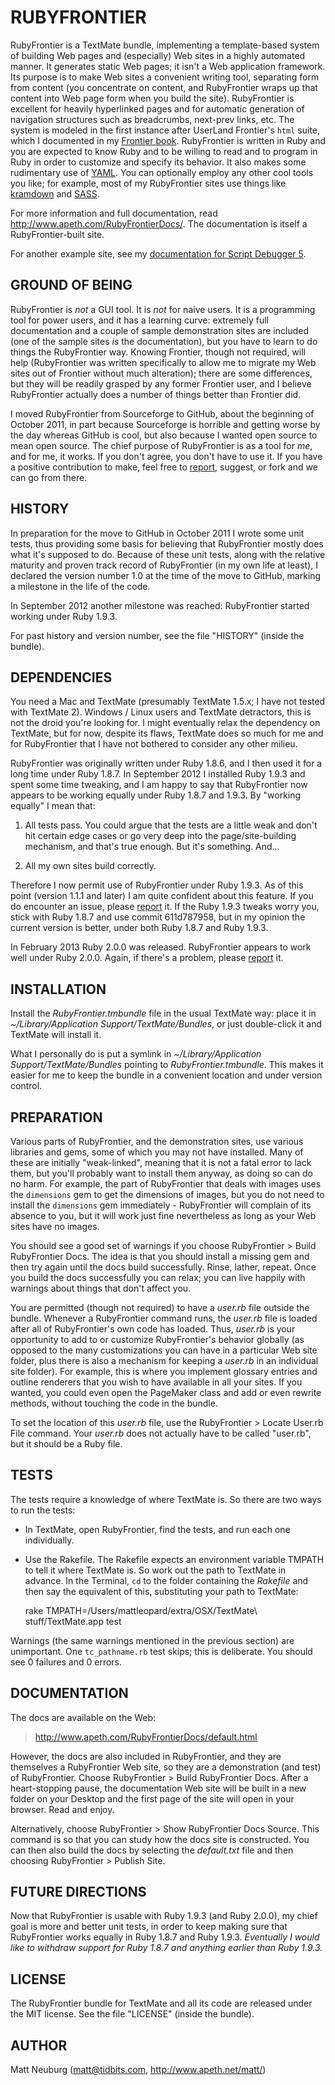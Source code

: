 RUBYFRONTIER
=======

RubyFrontier is a TextMate bundle, implementing a template-based system of building Web pages and (especially) Web sites in a highly automated manner. It generates static Web pages; it isn't a Web application framework. Its purpose is to make Web sites a convenient writing tool, separating form from content (you concentrate on content, and RubyFrontier wraps up that content into Web page form when you build the site). RubyFrontier is excellent for heavily hyperlinked pages and for automatic generation of navigation structures such as breadcrumbs, next-prev links, etc. The system is modeled in the first instance after UserLand Frontier's `html` suite, which I documented in my [Frontier book](http://sbc.apeth.com/frontierDef/ch41.html). RubyFrontier is written in Ruby and you are expected to know Ruby and to be willing to read and to program in Ruby in order to customize and specify its behavior. It also makes some rudimentary use of [YAML][]. You can optionally employ any other cool tools you like; for example, most of my RubyFrontier sites use things like [kramdown][] and [SASS][].

For more information and full documentation, read <http://www.apeth.com/RubyFrontierDocs/>. The documentation is itself a RubyFrontier-built site.

For another example site, see my [documentation for Script Debugger 5](http://www.apeth.com/sd5help/index.html).


GROUND OF BEING
-----

RubyFrontier is *not* a GUI tool. It is *not* for naive users. It is a programming tool for power users, and it has a learning curve: extremely full documentation and a couple of sample demonstration sites are included (one of the sample sites *is* the documentation), but you have to learn to do things the RubyFrontier way. Knowing Frontier, though not required, will help (RubyFrontier was written specifically to allow me to migrate my Web sites out of Frontier without much alteration); there are some differences, but they will be readily grasped by any former Frontier user, and I believe RubyFrontier actually does a number of things better than Frontier did.

I moved RubyFrontier from Sourceforge to GitHub, about the beginning of October 2011, in part because Sourceforge is horrible and getting worse by the day whereas GitHub is cool, but also because I wanted open source to mean open source. The chief purpose of RubyFrontier is as a tool for *me*, and for me, it works. If you don't agree, you don't have to use it. If you have a positive contribution to make, feel free to [report][], suggest, or fork and we can go from there.


HISTORY
-----

In preparation for the move to GitHub in October 2011 I wrote some unit tests, thus providing some basis for believing that RubyFrontier mostly does what it's supposed to do. Because of these unit tests, along with the relative maturity and proven track record of RubyFrontier (in my own life at least), I declared the version number 1.0 at the time of the move to GitHub, marking a milestone in the life of the code.

In September 2012 another milestone was reached: RubyFrontier started working under Ruby 1.9.3.

For past history and version number, see the file "HISTORY" (inside the bundle).


DEPENDENCIES
-----

You need a Mac and TextMate (presumably TextMate 1.5.x; I have not tested with TextMate 2). Windows / Linux users and TextMate detractors, this is not the droid you're looking for. I might eventually relax the dependency on TextMate, but for now, despite its flaws, TextMate does so much for me and for RubyFrontier that I have not bothered to consider any other milieu.

RubyFrontier was originally written under Ruby 1.8.6, and I then used it for a long time under Ruby 1.8.7. In September 2012 I installed Ruby 1.9.3 and spent some time tweaking, and I am happy to say that RubyFrontier now appears to be working equally under Ruby 1.8.7 and 1.9.3. By "working equally" I mean that:

1. All tests pass. You could argue that the tests are a little weak and don't hit certain edge cases or go very deep into the page/site-building mechanism, and that's true enough. But it's something. And...

2. All my own sites build correctly.

Therefore I now permit use of RubyFrontier under Ruby 1.9.3. As of this point (version 1.1.1 and later) I am quite confident about this feature. If you do encounter an issue, please [report][] it. If the Ruby 1.9.3 tweaks worry you, stick with Ruby 1.8.7 and use commit 611d787958, but in my opinion the current version is better, under both Ruby 1.8.7 and Ruby 1.9.3.

In February 2013 Ruby 2.0.0 was released. RubyFrontier appears to work well under Ruby 2.0.0. Again, if there's a problem, please [report][] it.


INSTALLATION
-----

Install the _RubyFrontier.tmbundle_ file in the usual TextMate way: place it in _~/Library/Application Support/TextMate/Bundles_, or just double-click it and TextMate will install it.

What I personally do is put a symlink in _~/Library/Application Support/TextMate/Bundles_ pointing to _RubyFrontier.tmbundle_. This makes it easier for me to keep the bundle in a convenient location and under version control.


PREPARATION
-----

Various parts of RubyFrontier, and the demonstration sites, use various libraries and gems, some of which you may not have installed. Many of these are initially "weak-linked", meaning that it is not a fatal error to lack them, but you'll probably want to install them anyway, as doing so can do no harm. For example, the part of RubyFrontier that deals with images uses the `dimensions` gem to get the dimensions of images, but you do not need to install the `dimensions` gem immediately - RubyFrontier will complain of its absence to you, but it will work just fine nevertheless as long as your Web sites have no images.

You should see a good set of warnings if you choose RubyFrontier > Build RubyFrontier Docs. The idea is that you should install a missing gem and then try again until the docs build successfully. Rinse, lather, repeat. Once you build the docs successfully you can relax; you can live happily with warnings about things that don't affect you.

You are permitted (though not required) to have a _user.rb_ file outside the bundle. Whenever a RubyFrontier command runs, the _user.rb_ file is loaded after all of RubyFrontier's own code has loaded. Thus, _user.rb_ is your opportunity to add to or customize RubyFrontier's behavior globally (as opposed to the many customizations you can have in a particular Web site folder, plus there is also a mechanism for keeping a _user.rb_ in an individual site folder). For example, this is where you implement glossary entries and outline renderers that you wish to have available in all your sites. If you wanted, you could even open the PageMaker class and add or even rewrite methods, without touching the code in the bundle.

To set the location of this _user.rb_ file, use the RubyFrontier > Locate User.rb File command. Your _user.rb_ does not actually have to be called "user.rb", but it should be a Ruby file.


TESTS
-----

The tests require a knowledge of where TextMate is. So there are two ways to run the tests:

* In TextMate, open RubyFrontier, find the tests, and run each one individually.

* Use the Rakefile. The Rakefile expects an environment variable TMPATH to tell it where TextMate is. So work out the path to TextMate in advance. In the Terminal, `cd` to the folder containing the _Rakefile_ and then say the equivalent of this, substituting your path to TextMate:

    rake TMPATH=/Users/mattleopard/extra/OSX/TextMate\ stuff/TextMate.app test

Warnings (the same warnings mentioned in the previous section) are unimportant. One `tc_pathname.rb` test skips; this is deliberate. You should see 0 failures and 0 errors.

DOCUMENTATION
-----

The docs are available on the Web:

> <http://www.apeth.com/RubyFrontierDocs/default.html>

However, the docs are also included in RubyFrontier, and they are themselves a RubyFrontier Web site, so they are a demonstration (and test) of RubyFrontier. Choose RubyFrontier > Build RubyFrontier Docs. After a heart-stopping pause, the documentation Web site will be built in a new folder on your Desktop and the first page of the site will open in your browser. Read and enjoy.

Alternatively, choose RubyFrontier > Show RubyFrontier Docs Source. This command is so that you can study how the docs site is constructed. You can then also build the docs by selecting the _default.txt_ file and then choosing RubyFrontier > Publish Site. 

FUTURE DIRECTIONS
-----

Now that RubyFrontier is usable with Ruby 1.9.3 (and Ruby 2.0.0), my chief goal is more and better unit tests, in order to keep making sure that RubyFrontier works equally in Ruby 1.8.7 and Ruby 1.9.3. _Eventually I would like to withdraw support for Ruby 1.8.7 and anything earlier than Ruby 1.9.3._

LICENSE
-----

The RubyFrontier bundle for TextMate and all its code are released under the MIT license. See the file "LICENSE" (inside the bundle).


AUTHOR
-----

Matt Neuburg (<matt@tidbits.com>, <http://www.apeth.net/matt/>)

[kramdown]: http://kramdown.rubyforge.org/
[Haml]: http://haml-lang.com/
[SASS]: http://sass-lang.com/
[YAML]: http://yaml.org/
[report]: https://github.com/mattneub/RubyFrontier/issues

